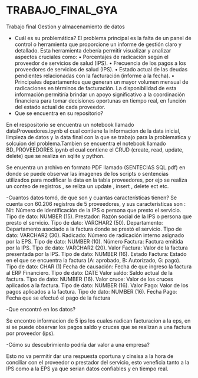 # TRABAJO_FINAL_GYA
 Trabajo final Gestion y almacenamiento de datos

- Cuál es su problemática?
El problema principal es la falta de un panel de control o herramienta que proporcione un informe de gestión claro y detallado. Esta herramienta debería permitir visualizar y analizar aspectos cruciales como:
• Porcentajes de radicación según el proveedor de servicios de salud (IPS). 
• Frecuencia de los pagos a los proveedores de servicios de salud (IPS). 
• Estado actual de las deudas pendientes relacionadas con la facturación (informe a la fecha).
• Principales departamentos que generan un mayor volumen mensual de radicaciones en términos de facturación.
La disponibilidad de esta información permitiría brindar un apoyo significativo a la coordinación financiera para tomar decisiones oportunas en tiempo real, en función
del estado actual de cada proveedor.
- Que se encuentra en su repositorio?

En el respositorio se encuentra un notebook llamado dataProveedores.ipynb el cual contiene la informacion de la data inicial, limpieza de datos y la data final con la que se trabajo para la problematica y solcuion del problema.Tambien se encuentra el notebook llamado BD_PROVEEDORES.ipynb el cual contiene el CRUD (create, read, update, delete) que se realiza en sqlite y python.

Se enuentra un archivo en formato PDF llamado (SENTECIAS SQL.pdf) en donde se puede observar las imagenes de los scripts o sentencias utilizados para modificar la data en la tabla proveedores, por ejp se realiza un conteo de registros , se reliza un update , insert , delete ect etc.

-Cuantos datos tomó, de que son y cuantas características tienen?
Se cuenta con 60.206 registros de 5 proveedores, y sus caracteristicas son :
Nit: Número de identificación de la IPS o persona que presto el servicio.
Tipo de dato: NUMBER (15).
Prestador: Razón social de la IPS o persona que presto el servicio.
Tipo de dato: VARCHAR2 (50).
Departamento: Departamento asociado a la factura donde se prestó el servicio.
Tipo de dato: VARCHAR2 (30).
Radicado: Número de radicación interno asignado por la EPS.
Tipo de dato: NUMBER (10). 
Número Factura: Factura emitida por la IPS.
Tipo de dato: VARCHAR2 (20).
Valor Factura: Valor de la factura presentada por la IPS.
Tipo de dato: NUMBER (16).
Estado Factura: Estado en el que se encuentra la factura (A: aprobado, B: Autorizado, G: pago).
Tipo de dato: CHAR (1)
Fecha de causación: Fecha de que ingreso la factura al ERP Financiero.
Tipo de dato: DATE
Valor saldo: Saldo actual de la factura.
Tipo de dato: NUMBER (16).
Valor cruce: Valor de los cruces aplicados a la factura.
Tipo de dato: NUMBER (16).
Valor Pago: Valor de los pagos aplicados a la factura.
Tipo de dato: NUMBER (16).
Fecha Pago: Fecha que se efectuó el pago de la factura

-Que encontró en los datos?

Se encontro informacion de 5 ips los cuales radican facturacion a la eps, en si se puede observar los pagos saldo y cruces que se realizan a una factura por proveedor (ips).

-Cómo su descubrimiento podría dar valor a una empresa?

Esto no va permitir dar una respuesta oportuna y cinsisa a la hora de conciliar con el proveedor o prestador del servicio, esto veneficia tanto a la IPS como a la EPS ya que serian datos confiables y en tiempo real.
